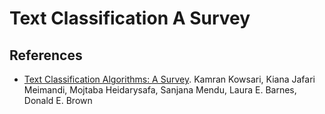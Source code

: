 # Text Classification A Survey


## References
- [Text Classification Algorithms: A Survey](https://arxiv.org/abs/1904.08067).  Kamran Kowsari, Kiana Jafari Meimandi, Mojtaba Heidarysafa, Sanjana Mendu, Laura E. Barnes, Donald E. Brown
